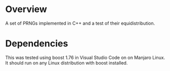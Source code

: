 # Overview
A set of PRNGs implemented in C++ and a test of their equidistribution.
# Dependencies
This was tested using boost 1.76 in Visual Studio Code on on Manjaro Linux. It should run on any Linux distribution with boost installed.